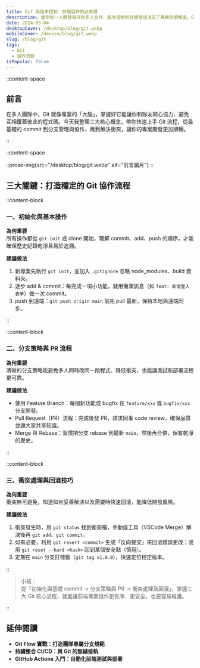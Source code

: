 ```yaml
---
title: Git 與版本控制：前端協作的必修課
description: 當你從一人開發晉升到多人合作，版本控制的好壞往往決定了專案的順暢度。Git 不僅能記錄程式碼變動，更能確保每位成員都在正確的分支上完成任務。透過這篇文章，你將了解常見的 Git 流程，並學會在前端專案中輕鬆管理與協作。
date: 2024-05-04
desktopCover: /desktop/blog/git.webp
mobileCover: /device/blog/git.webp
slug: /blog/git
tags:
  - Git
  - 協作流程
isPopular: false
---
```


::content-space

## 前言

在多人團隊中，Git 就像專案的「大腦」，掌握好它能讓你和隊友同心協力、避免互相覆蓋彼此的程式碼。今天我整理三大核心概念，帶你快速上手 Git 流程，從最基礎的 commit 到分支管理與協作，再到解決衝突，讓你的專案開發更加順暢。

::

::content-space

::prose-img{src="/desktop/blog/git.webp" alt="前言圖片"}
::

## 三大關鍵：打造穩定的 Git 協作流程

::content-block

### 一、初始化與基本操作

**為何重要**  
所有操作都從 `git init` 或 clone 開始，理解 commit、add、push 的順序，才能確保歷史紀錄乾淨且易於追溯。

**建議做法**

1. 新專案先執行 `git init`，並加入 `.gitignore` 忽略 node_modules、build 資料夾。
2. 逐步 add & commit：每完成一項小功能，就用簡潔訊息（如 `feat: 新增登入表單`）做一次 commit。
3. push 到遠端：`git push origin main` 前先 pull 最新，保持本地與遠端同步。

::

::content-block

### 二、分支策略與 PR 流程

**為何重要**  
清晰的分支策略能避免多人同時改同一段程式、降低衝突，也能讓測試和部署流程更可靠。

**建議做法**

- 使用 Feature Branch：每個新功能或 bugfix 在 `feature/xxx` 或 `bugfix/xxx` 分支開發。
- Pull Request（PR）流程：完成後發 PR，請求同事 code review，確保品質並讓大家共享知識。
- Merge 與 Rebase：習慣把分支 rebase 到最新 `main`，然後再合併，保有乾淨的歷史。

::

::content-block

### 三、衝突處理與回滾技巧

**為何重要**  
衝突無可避免，知道如何妥善解決以及需要時快速回滾，能降低開發風險。

**建議做法**

1. 衝突發生時，用 `git status` 找到衝突檔，手動或工具（VSCode Merge）解決後再 `git add`、`git commit`。
2. 如有必要，利用 `git revert <commit>` 生成「反向提交」來回滾錯誤更改；或用 `git reset --hard <hash>` 回到某個安全點（慎用）。
3. 定期在 `main` 分支打標籤（`git tag v1.0.0`），快速定位穩定版本。

::

> 小結：  
> 從「初始化與基礎 commit → 分支策略與 PR → 衝突處理及回滾」，掌握三大 Git 核心流程，就能讓前端專案協作更有序、更安全，也更容易維護。

::

## 延伸閱讀

- **Git Flow 實戰：打造團隊專屬分支規範**
- **持續整合 CI/CD：與 Git 的無縫接軌**
- **GitHub Actions 入門：自動化前端測試與部署**
